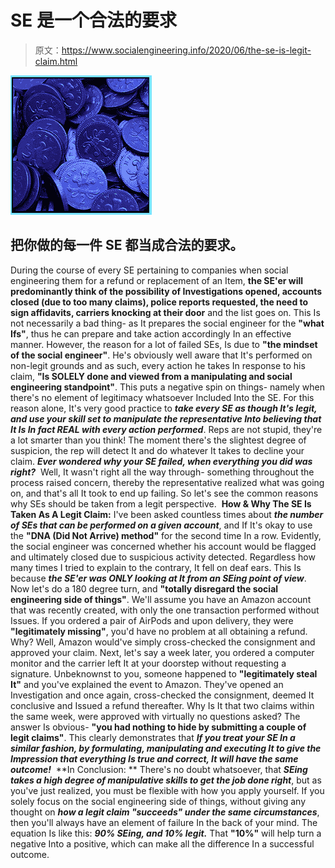 # SE 是一个合法的要求

> 原文：<https://www.socialengineering.info/2020/06/the-se-is-legit-claim.html>

[![](img/e8ea657fa059b7dea947c0ea476ab715.png)](https://1.bp.blogspot.com/-wjoGxv0jizM/XuONj7AabsI/AAAAAAAAKLU/_FjLjvUNpdosrf5ezPWi5LQhE4_GPtTHwCLcBGAsYHQ/s1600/Social%2BEngineering%2BClaim.%2Bwww.socialengineering.info.jpg)

## 把你做的每一件 SE 都当成合法的要求。

During the course of every SE pertaining to companies when social engineering them for a refund or replacement of an Item, **the SE'er will predominantly think of the possibility of Investigations opened, accounts closed (due to too many claims), police reports requested, the need to sign affidavits, carriers knocking at their door** and the list goes on. This Is not necessarily a bad thing- as It prepares the social engineer for the **"what Ifs"**, thus he can prepare and take action accordingly In an effective manner.
  However, the reason for a lot of failed SEs, Is due to **"the mindset of the social engineer"**. He's obviously well aware that It's performed on non-legit grounds and as such, every action he takes In response to his claim, **"Is SOLELY done and viewed from a manipulating and social engineering standpoint"**. This puts a negative spin on things- namely when there's no element of legitimacy whatsoever Included Into the SE.
  For this reason alone, It's very good practice to ***take every SE as though It's legit, and use your skill set to manipulate the representative Into believing that It Is In fact REAL with every action performed***. Reps are not stupid, they're a lot smarter than you think! The moment there's the slightest degree of suspicion, the rep will detect It and do whatever It takes to decline your claim.
  ***Ever wondered why your SE failed, when everything you did was right?***  Well, It wasn't right all the way through- something throughout the process raised concern, thereby the representative realized what was going on, and that's all It took to end up failing. So let's see the common reasons why SEs should be taken from a legit perspective. 
  **How & Why The SE Is Taken As A Legit Claim:**
  I've been asked countless times about ***the number of SEs that can be performed on a given account***, and If It's okay to use the **"DNA (Did Not Arrive) method"** for the second time In a row. Evidently, the social engineer was concerned whether his account would be flagged and ultimately closed due to suspicious activity detected. Regardless how many times I tried to explain to the contrary, It fell on deaf ears. This Is because ***the SE'er was ONLY looking at It from an SEing point of view***.
  Now let's do a 180 degree turn, and **"totally disregard the social engineering side of things"**. We'll assume you have an Amazon account that was recently created, with only the one transaction performed without Issues. If you ordered a pair of AirPods and upon delivery, they were **"legitimately missing"**, you'd have no problem at all obtaining a refund. Why? Well, Amazon would've simply cross-checked the consignment and approved your claim.
  Next, let's say a week later, you ordered a computer monitor and the carrier left It at your doorstep without requesting a signature. Unbeknownst to you, someone happened to **"legitimately steal It"** and you've explained the event to Amazon. They've opened an Investigation and once again, cross-checked the consignment, deemed It conclusive and Issued a refund thereafter.
  Why Is It that two claims within the same week, were approved with virtually no questions asked? The answer Is obvious- **"you had nothing to hide by submitting a couple of legit claims"**. This clearly demonstrates that ***If you treat your SE In a similar fashion, by formulating, manipulating and executing It to give the Impression that everything Is true and correct, It will have the same outcome!*** 
  **In Conclusion: **
  There's no doubt whatsoever, that ***SEing takes a high degree of manipulative skills to get the job done right***, but as you've just realized, you must be flexible with how you apply yourself. If you solely focus on the social engineering side of things, without giving any thought on ***how a legit claim "succeeds" under the same circumstances***, then you'll always have an element of failure In the back of your mind. The equation Is like this: ***90% SEing, and 10% legit.*** That **"10%"** will help turn a negative Into a positive, which can make all the difference In a successful outcome.